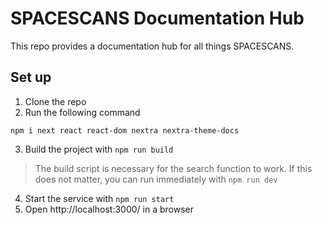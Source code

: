 # SPACESCANS Documentation Hub
This repo provides a documentation hub for all things SPACESCANS.

## Set up
1. Clone the repo
2. Run the following command
```
npm i next react react-dom nextra nextra-theme-docs
```
3. Build the project with `npm run build`
> The build script is necessary for the search function to work. If this does not matter, you can run immediately with `npm run dev`
4. Start the service with `npm run start`
4. Open http://localhost:3000/ in a browser